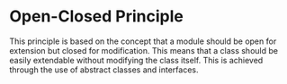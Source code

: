 ﻿# Open-Closed Principle
This principle is based on the concept that a module should be open for extension but closed for modification. This means that a class should be easily extendable without modifying the class itself. This is achieved through the use of abstract classes and interfaces.